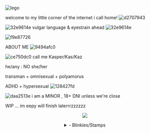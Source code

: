 ![lego](https://github.com/user-attachments/assets/a95e9b0b-33c6-4f53-8e52-bfb146b442ba)


welcome to my little corner of the internet i call home!  ![d2707943](https://github.com/user-attachments/assets/b84babb4-5821-40b1-809b-af3d7ba87f61)


![32e9614e](https://github.com/user-attachments/assets/868ba962-92e2-46a0-a791-5cfc277e0f68) vulgar language & eyestrain ahead ![32e9614e](https://github.com/user-attachments/assets/417020d3-328a-46da-837a-c93ea8624ce1)


![f9e87726](https://github.com/user-attachments/assets/6d661a9a-1fc5-45d7-9c01-ae9a265ff8bc)


ABOUT ME ![9494afc0](https://github.com/user-attachments/assets/8d353272-1429-4fdb-8b02-0883d9c3ec4f)


![ce750dc0](https://github.com/user-attachments/assets/926deebe-ca54-4783-b1a2-80c10113549d) call me Kasper/Kas/Kaz

he/any : NO she/her

transman + omnisexual + polyamorus

ADHD + hypersexual ![128427fd](https://github.com/user-attachments/assets/4e69a9d9-573b-4034-97dd-70286ec14d84)

![daa2513e](https://github.com/user-attachments/assets/dc05268d-3441-490e-ae24-21a49a526247) i am a MINOR , 18+ DNI unless we're close





WIP ... im eepy will finish laterrrzzzzzz





<div align="center">



![](https://komarev.com/ghpvc/?username=kaleidoInferno&color=7c1d4eusername&color=e65bff&style=square&label=c00l_p33ps_&abreviated=true")

<div align="center"/>




<details> <summary> - Blinkies/Stamps </summary>







<p>




![5ec461f3](https://github.com/user-attachments/assets/f987e65b-d3c5-4d41-bdf0-25eae3444be4)
